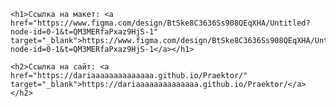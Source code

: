 
    <h1>Ссылка на макет: <a href="https://www.figma.com/design/BtSke8C3636Ss908QEqXHA/Untitled?node-id=0-1&t=QM3MERfaPxaz9HjS-1" target="_blank">https://www.figma.com/design/BtSke8C3636Ss908QEqXHA/Untitled?node-id=0-1&t=QM3MERfaPxaz9HjS-1</a></h1>
    
    <h2>Ссылка на сайт: <a href="https://dariaaaaaaaaaaaaaa.github.io/Praektor/" target="_blank">https://dariaaaaaaaaaaaaaa.github.io/Praektor/</a></h2>

